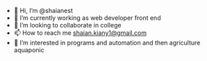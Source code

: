 - 👋 Hi, I’m @shaianest
- 🌱 I’m currently working as web developer front end
- 💞️ I’m looking to collaborate in college
- 📫 How to reach me shaian.kiany1@gmail.com
- 👀 I’m interested in  programs and automation and then agriculture aquaponic 
<!---
shaianest/shaianest is a ✨ special ✨ repository because its `README.md` (this file) appears on your GitHub profile.
You can click the Preview link to take a look at your changes.
--->
